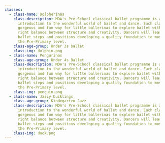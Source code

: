 ```yaml
---
classes:
  - class-name: Dolpherinas
    class-description: MDA's Pre-School classical ballet programme is a beautiful
      introduction to the wonderful world of ballet and dance. Each class is a
      gorgeous and fun way for little ballerinas to explore ballet with the
      right balance between structure and creativity. Dancers will learn proper
      ballet steps and positions developing a quality foundation to move up to
      the Pre-Primary level.
    class-age-group: Under 3s ballet
    class-img: dolphin.png
  - class-name: Pengurinas
    class-age-group: Under 4s Ballet
    class-description: MDA's Pre-School classical ballet programme is a beautiful
      introduction to the wonderful world of ballet and dance. Each class is a
      gorgeous and fun way for little ballerinas to explore ballet with the
      right balance between structure and creativity. Dancers will learn proper
      ballet steps and positions developing a quality foundation to move up to
      the Pre-Primary level.
    class-img: penguin.png
  - class-name: Jazzy Ducklings
    class-age-group: Kindegarten Jazz
    class-description: MDA's Pre-School classical ballet programme is a beautiful
      introduction to the wonderful world of ballet and dance. Each class is a
      gorgeous and fun way for little ballerinas to explore ballet with the
      right balance between structure and creativity. Dancers will learn proper
      ballet steps and positions developing a quality foundation to move up to
      the Pre-Primary level.
    class-img: duck.png
---
```

